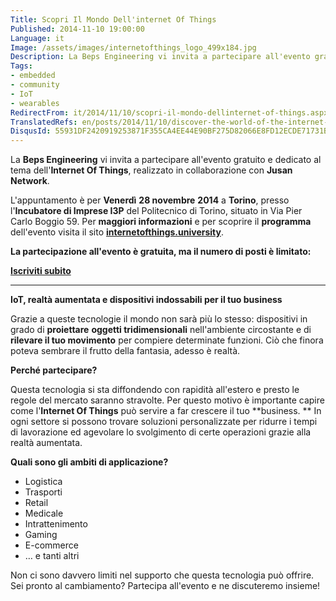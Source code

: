 ```yaml
---
Title: Scopri Il Mondo Dell'internet Of Things
Published: 2014-11-10 19:00:00
Language: it
Image: /assets/images/internetofthings_logo_499x184.jpg
Description: La Beps Engineering vi invita a partecipare all'evento gratuito e dedicato al tema dell' Internet Of Things , realizzato in collaborazione con Jusan Network . L'appuntamento è per Venerdì 28 novembre 2014 a Torino , presso l' Incubatore di Imprese I3P del Politecnico di Torino, situato in Via Pier Carlo Boggio 59. Per maggiori informazioni e per scoprire il programma dell'evento visita il sito internetofthings.university . La partecipazione all'evento è gratuita, ma il numero di posti è limitato Iscriviti subito
Tags:
- embedded
- community
- IoT
- wearables
RedirectFrom: it/2014/11/10/scopri-il-mondo-dellinternet-of-things.aspx
TranslatedRefs: en/posts/2014/11/10/discover-the-world-of-the-internet-of-things.md
DisqusId: 55931DF2420919253871F355CA4EE44E90BF275D82066E8FD12ECDE71731BB68
---
```

La **Beps Engineering** vi invita a partecipare all'evento gratuito e dedicato al tema dell'**Internet Of Things**, realizzato in collaborazione con **Jusan Network**.

L'appuntamento è per **Venerdì** **28 novembre** **2014** a **Torino**, presso l'**Incubatore di Imprese I3P** del Politecnico di Torino, situato in Via Pier Carlo Boggio 59. Per **maggiori informazioni** e per scoprire il **programma** dell'evento visita il sito **<a href="http://internetofthings.university/" target="_blank">internetofthings.university</a>**.

**La partecipazione all'evento è gratuita, ma il numero di posti è limitato:**

**<a href="https://www.eventbrite.it/e/biglietti-internet-of-things-il-futuro-e-gia-qui-14141083361" target="_blank">Iscriviti subito</a>**

* * *

**IoT, realtà aumentata e dispositivi indossabili per il tuo business**

Grazie a queste tecnologie il mondo non sarà più lo stesso: dispositivi in grado di **proiettare** **oggetti tridimensionali** nell'ambiente circostante e di **rilevare il tuo movimento** per compiere determinate funzioni. Ciò che finora poteva sembrare il frutto della fantasia, adesso è realtà. 

**Perché partecipare?**

Questa tecnologia si sta diffondendo con rapidità all'estero e presto le regole del mercato saranno stravolte. Per questo motivo è importante capire come l'**Internet Of Things** può servire a far crescere il tuo **business. ** In ogni settore si possono trovare soluzioni personalizzate per ridurre i tempi di lavorazione ed agevolare lo svolgimento di certe operazioni grazie alla realtà aumentata.

**Quali sono gli ambiti di applicazione?**

*   Logistica
*   Trasporti
*   Retail
*   Medicale
*   Intrattenimento
*   Gaming
*   E-commerce
*   … e tanti altri

Non ci sono davvero limiti nel supporto che questa tecnologia può offrire. Sei pronto al cambiamento? Partecipa all'evento e ne discuteremo insieme!